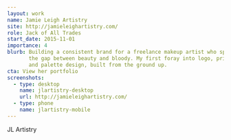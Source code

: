 ```yaml
---
layout: work
name: Jamie Leigh Artistry
site: http://jamieleighartistry.com/
role: Jack of All Trades
start_date: 2015-11-01
importance: 4
blurb: Building a consistent brand for a freelance makeup artist who spans
       the gap between beauty and bloody. My first foray into logo, print,
       and palette design, built from the ground up.
cta: View her portfolio
screenshots:
  - type: desktop
    name: jlartistry-desktop
    url: http://jamieleighartistry.com/
  - type: phone
    name: jlartistry-mobile
---
```


JL Artistry
